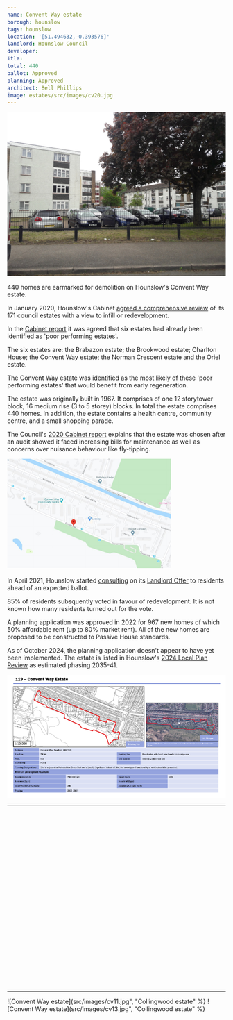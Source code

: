 ```yaml
---
name: Convent Way estate
borough: hounslow
tags: hounslow
location: '[51.494632,-0.393576]'
landlord: Hounslow Council
developer:
itla:
total: 440
ballot: Approved
planning: Approved
architect: Bell Phillips
image: estates/src/images/cv20.jpg
---
```

![Convent Way estate](src/images/cv20.jpg)

440 homes are earmarked for demolition on Hounslow's Convent Way estate.

In January 2020, Hounslow's Cabinet [agreed a comprehensive review](https://democraticservices.hounslow.gov.uk/documents/s157644/CEX432%20Housing%20Estate%20Regeneration%20Programme.pdf) of its 171 council estates with a view to infill or redevelopment.

In the [Cabinet report](https://democraticservices.hounslow.gov.uk/documents/s157644/CEX432%20Housing%20Estate%20Regeneration%20Programme.pdf) it was agreed that six estates had already been identified as 'poor performing estates'. 

The six estates are: the Brabazon estate; the Brookwood estate; Charlton House; the Convent Way estate; the Norman Crescent estate and the Oriel estate.

The Convent Way estate was identified as the most likely of these 'poor performing estates' that would benefit from early regeneration.

The estate was originally built in 1967. It comprises of one 12 storytower block, 16 medium rise (3 to 5 storey) blocks. In total the estate comprises 440 homes. In addition, the estate contains a health centre, community centre, and a small shopping parade.

The Council's [2020 Cabinet report](https://democraticservices.hounslow.gov.uk/documents/s157644/CEX432%20Housing%20Estate%20Regeneration%20Programme.pdf) explains that the estate was chosen after an audit showed it faced increasing bills for maintenance as well as concerns over nuisance behaviour like fly-tipping.

![Convent Way estate](src/images/conventmap.png)

In April 2021, Hounslow started [consulting](https://haveyoursay.hounslow.gov.uk/housing/conventfeedback/) on its [Landlord Offer](/images/Landlord_Offer_Convent_Way.pdf) to residents ahead of an expected ballot.

85% of residents subsquently voted in favour of redevelopment. It is not known how many residents turned out for the vote.

A planning application was approved in 2022 for 967 new homes of which 50% affordable rent (up to 80% market rent). All of the new homes are proposed to be constructed to Passive House standards.

As of October 2024, the planning application doesn't appear to have yet been implemented. The estate is listed in Hounslow's [2024 Local Plan Review](https://lbhounslow.sharepoint.com/sites/InternetLinks/pp/Shared%20Documents/Forms/AllItems.aspx?id=%2Fsites%2FInternetLinks%2Fpp%2FShared%20Documents%2FOther%20%28NOT%20on%20website%29%2FReg%2019%20Local%20Plan%202020%2D2041%20Site%20Allocations%20for%20consultation%20link%20from%20interactive%20Local%20Plan%2FHounslow%20Local%20Plan%202020%2D2041%20Chapter%2012%20%2D%20Site%20Allocations%20%28Reg%2019%29%2Epdf&parent=%2Fsites%2FInternetLinks%2Fpp%2FShared%20Documents%2FOther%20%28NOT%20on%20website%29%2FReg%2019%20Local%20Plan%202020%2D2041%20Site%20Allocations%20for%20consultation%20link%20from%20interactive%20Local%20Plan&p=true&ga=1) as estimated phasing 2035-41.

![Convent Way estate](src/images/convent2024.png)

---

<!------------THE CODE BELOW RENDERS THE MAP - DO NOT EDIT! ---------------------------->

<div id="map" style="width: 100%; height: 400px;"></div>

<script>
  var map = L.map('map').setView({{ location }}, 13);
  L.tileLayer('https://tile.openstreetmap.org/{z}/{x}/{y}.png', {
  maxZoom: 19,
attribution: '&copy; <a href="http://www.openstreetmap.org/copyright">OpenStreetMap</a>'
}).addTo(map);
var circle = L.circle({{ location }}, {
    color: 'red',
    fillColor: '#f03',
    fillOpacity: 0.5,
    radius: 500
}).addTo(map);
</script>

---

![Convent Way estate](src/images/cv11.jpg", "Collingwood estate" %}
![Convent Way estate](src/images/cv13.jpg", "Collingwood estate" %}
